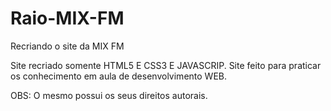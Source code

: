 # Raio-MIX-FM
Recriando o site da MIX FM

Site recriado somente HTML5 E CSS3 E JAVASCRIP. 
Site feito para praticar os conhecimento em aula de desenvolvimento WEB.

OBS: O mesmo possui os seus direitos autorais.
